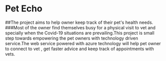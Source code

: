 # Pet Echo
##The project aims to help owner keep track of their pet's health needs.
###Most of the owner find themselves busy for a physical visit to vet and specially when
the Covid-19 situations are prevailing.This project is small step towards empowering 
the pet owners with technology driven service.The web service powered with azure technology
will help pet owner to connect to vet , get faster advice and keep track of appointments 
with vets.
